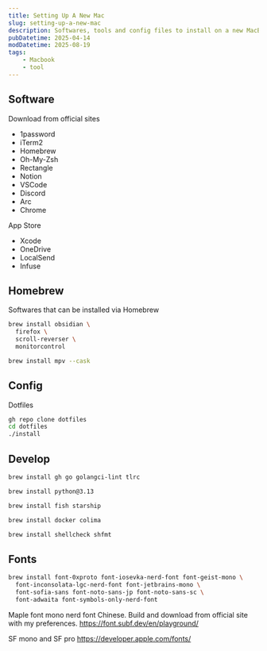 ```yaml
---
title: Setting Up A New Mac
slug: setting-up-a-new-mac
description: Softwares, tools and config files to install on a new MacBook
pubDatetime: 2025-04-14
modDatetime: 2025-08-19
tags:
    - Macbook
    - tool
---
```


## Software

Download from official sites

- 1password
- iTerm2
- Homebrew
- Oh-My-Zsh
- Rectangle
- Notion
- VSCode
- Discord
- Arc
- Chrome

App Store

- Xcode
- OneDrive
- LocalSend
- Infuse

## Homebrew

Softwares that can be installed via Homebrew

```bash
brew install obsidian \
  firefox \
  scroll-reverser \
  monitorcontrol

brew install mpv --cask
```

## Config

Dotfiles

```bash
gh repo clone dotfiles
cd dotfiles
./install
```

## Develop

```bash
brew install gh go golangci-lint tlrc

brew install python@3.13

brew install fish starship

brew install docker colima

brew install shellcheck shfmt

```

## Fonts

```bash
brew install font-0xproto font-iosevka-nerd-font font-geist-mono \
  font-inconsolata-lgc-nerd-font font-jetbrains-mono \
  font-sofia-sans font-noto-sans-jp font-noto-sans-sc \
  font-adwaita font-symbols-only-nerd-font
```

Maple font mono nerd font Chinese. Build and download from official site with my preferences.
<https://font.subf.dev/en/playground/>

SF mono and SF pro <https://developer.apple.com/fonts/>
